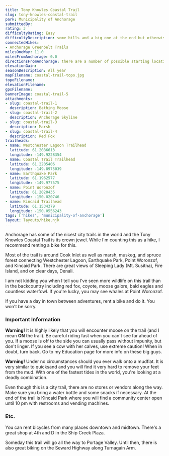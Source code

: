 ```yaml
---
title: Tony Knowles Coastal Trail
slug: tony-knowles-coastal-trail
park: Municipality of Anchorage
submittedBy: 
rating: 3
difficultyRating: Easy
difficultyDescription: some hills and a big one at the end but otherwise flat.
connectedHikes:
- Anchorage Greenbelt Trails
milesOneWay: 11.0
milesFromAnchorage: 0.0
directionsFromAnchorage: there are a number of possible starting locations if you only want to cover part of the trail, including Elderberry Park downtown, Westchester Lagoon, Earthquake Park, and Kincaid Park.
elevationGain: 
seasonDescription: All year
mapFilename: coastal-trail-topo.jpg
topoFilename: 
elevationFilename: 
gpxFilename: 
bannerImage: coastal-trail-5
attachments:
- slug: coastal-trail-1
  description: Bathing Moose
- slug: coastal-trail-2
  description: Anchorage Skyline
- slug: coastal-trail-3
  description: Marsh
- slug: coastal-trail-4
  description: Red Fox
trailheads:
- name: Westchester Lagoon Trailhead
  latitude: 61.2086613
  longitude: -149.9228354
- name: Coastal Trail Trailhead
  latitude: 61.2205406
  longitude: -149.8975039
- name: Earthquake Park
  latitude: 61.1962577
  longitude: -149.977575
- name: Point Woronzof
  latitude: 61.2020435
  longitude: -150.020746
- name: Kincaid Trailhead
  latitude: 61.1534379
  longitude: -150.0556243
tags: ['hikes', 'municipality-of-anchorage']
layout: layouts/hike.njk
---
```

Anchorage has some of the nicest city trails in the world and the Tony Knowles Coastal Trail is its crown jewel. While I'm counting this as a hike, I recommend renting a bike for this. 

Most of the trail is around Cook Inlet as well as marsh, muskeg, and spruce forest connecting Westchester Lagoon, Earthquake Park, Point Woronzof, and Kincaid Park. There are great views of Sleeping Lady (Mt. Susitna), Fire Island, and on clear days, Denali. 

I am not kidding you when I tell you I've seen more wildlife on this trail than in the backcountry including red fox, coyote, moose galore, bald eagles and countless waterfowl. If you're lucky, you may see whales at Point Woronzof. 

If you have a day in town between adventures, rent a bike and do it. You won't be sorry.

### Important Information

**Warning!** It is highly likely that you will encounter moose on the trail (and I mean **ON** the trail). Be careful riding fast when you can't see far ahead of you. If a moose is off to the side you can usually pass without impunity, but don't linger. If you see a cow with her calves, use extreme caution! When in doubt, turn back. Go to my Education page for more info on these big guys.

**Warning!** Under no circumstances should you ever walk onto a mudflat. It is very similar to quicksand and you will find it very hard to remove your feet from the mud. With one of the fastest tides in the world, you're looking at a deadly combination.

Even though this is a city trail, there are no stores or vendors along the way. Make sure you bring a water bottle and some snacks if necessary. At the end of the trail is Kincaid Park where you will find a community center open until 10 pm with restrooms and vending machines.

### Etc.

You can rent bicycles from many places downtown and midtown. There's a great shop at 4th and D in the Ship Creek Plaza.

Someday this trail will go all the way to Portage Valley. Until then, there is also great biking on the Seward Highway along Turnagain Arm.